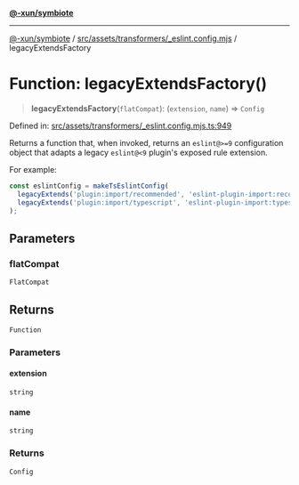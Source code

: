 [**@-xun/symbiote**](../../../../../README.md)

***

[@-xun/symbiote](../../../../../README.md) / [src/assets/transformers/\_eslint.config.mjs](../README.md) / legacyExtendsFactory

# Function: legacyExtendsFactory()

> **legacyExtendsFactory**(`flatCompat`): (`extension`, `name`) => `Config`

Defined in: [src/assets/transformers/\_eslint.config.mjs.ts:949](https://github.com/Xunnamius/symbiote/blob/2fd61c45d5639f5e6f8edadc3b7d4851011bc365/src/assets/transformers/_eslint.config.mjs.ts#L949)

Returns a function that, when invoked, returns an `eslint@>=9` configuration
object that adapts a legacy `eslint@<9` plugin's exposed rule extension.

For example:

```typescript
const eslintConfig = makeTsEslintConfig(
  legacyExtends('plugin:import/recommended', 'eslint-plugin-import:recommended'),
  legacyExtends('plugin:import/typescript', 'eslint-plugin-import:typescript')
);
```

## Parameters

### flatCompat

`FlatCompat`

## Returns

`Function`

### Parameters

#### extension

`string`

#### name

`string`

### Returns

`Config`
